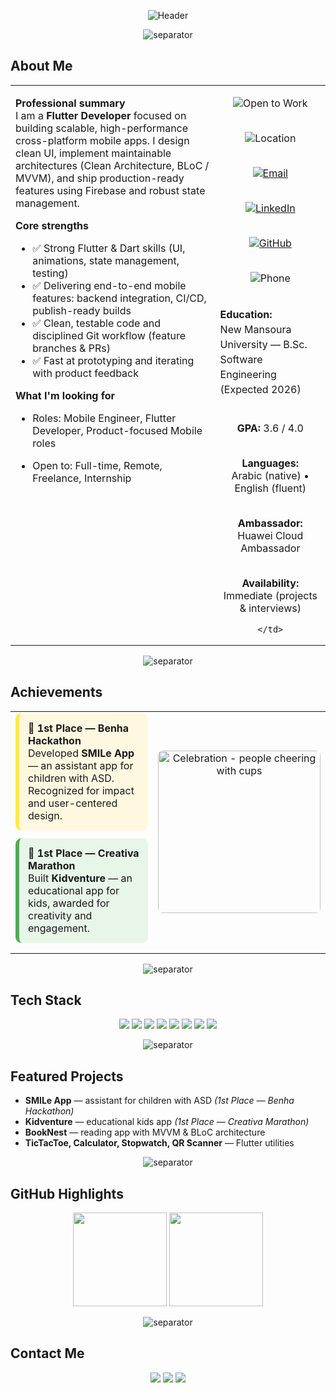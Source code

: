 <!-- ===========================
     Ahmed Elsaadany — README
=========================== -->

<!-- Animated Gradient Header -->
<p align="center">
  <img src="https://capsule-render.vercel.app/api?type=waving&color=0:ffcc00,100:0066ff&height=120&section=header&text=AHMED%20ELSAADANY%20%7C%20Flutter%20Developer&fontColor=ffffff&fontSize=35&animation=twinkling&fontAlignY=35" alt="Header"/>
</p>

<!-- Thick separator -->
<p align="center">
  <img src="https://capsule-render.vercel.app/api?type=rect&color=0:ffcc00,100:0066ff&height=12" alt="separator" />
</p>

## ‎﻿About Me

<table>
  <tr>
    <!-- LEFT: professional summary -->
    <td width="65%" valign="top">

**Professional summary**  
I am a **Flutter Developer** focused on building scalable, high-performance cross-platform mobile apps. I design clean UI, implement maintainable architectures (Clean Architecture, BLoC / MVVM), and ship production-ready features using Firebase and robust state management.

**Core strengths**
- ✅ Strong Flutter & Dart skills (UI, animations, state management, testing)  
- ✅ Delivering end-to-end mobile features: backend integration, CI/CD, publish-ready builds  
- ✅ Clean, testable code and disciplined Git workflow (feature branches & PRs)  
- ✅ Fast at prototyping and iterating with product feedback

**What I'm looking for**
- Roles: Mobile Engineer, Flutter Developer, Product-focused Mobile roles  
- Open to: Full-time, Remote, Freelance, Internship

    </td>

    <!-- RIGHT: expanded quick info & badges (no animated images) -->
    <td width="35%" valign="top" align="center">

<!-- Open / Quick badges -->
<p>
  <img src="https://img.shields.io/badge/Open%20to%20Work-Yes-2ea44f?style=for-the-badge&logo=briefcase" alt="Open to Work"/><br><br>

  <img src="https://img.shields.io/badge/Location-Egypt-ffcc00?style=for-the-badge&logo=map&logoColor=white" alt="Location"/><br><br>

  <a href="mailto:ahmedelsaadany16112003@gmail.com"><img src="https://img.shields.io/badge/Email-ahmedelsaadany16112003%40gmail.com-D14836?style=for-the-badge&logo=gmail" alt="Email"/></a><br><br>

  <a href="https://www.linkedin.com/in/ahmed-elsa3dany/"><img src="https://img.shields.io/badge/LinkedIn-Profile-0A66C2?style=for-the-badge&logo=linkedin" alt="LinkedIn"/></a><br><br>

  <a href="https://github.com/AhmedElsa3dany"><img src="https://img.shields.io/badge/GitHub-@AhmedElsa3dany-181717?style=for-the-badge&logo=github" alt="GitHub"/></a><br><br>

  <img src="https://img.shields.io/badge/Phone-%2B20%20101%20692%202983-007ACC?style=for-the-badge&logo=phone" alt="Phone"/><br><br>
</p>

<!-- Compact personal info -->
<p align="left" style="line-height:1.5;">
<strong>Education:</strong><br>
New Mansoura University — B.Sc. Software Engineering (Expected 2026)<br><br>

<strong>GPA:</strong> 3.6 / 4.0<br><br>

<strong>Languages:</strong><br>
Arabic (native) • English (fluent)<br><br>

<strong>Ambassador:</strong><br>
Huawei Cloud Ambassador<br><br>

<strong>Availability:</strong><br>
Immediate (projects & interviews)
</p>

    </td>
  </tr>
</table>

<!-- Thick separator -->
<p align="center">
  <img src="https://capsule-render.vercel.app/api?type=rect&color=0:ffcc00,100:0066ff&height=12" alt="separator" />
</p>

## ‎﻿Achievements

<table>
<tr>
<td width="60%" valign="top">

<div style="background:#FFF8E1; padding:14px; border-radius:10px; margin-bottom:12px; border-left:6px solid #FFEB3B;">
  <strong style="font-size:16px">🥇 1st Place — Benha Hackathon</strong><br>
  Developed <strong>SMILe App</strong> — an assistant app for children with ASD. Recognized for impact and user-centered design.
</div>

<div style="background:#E8F5E9; padding:14px; border-radius:10px; margin-bottom:12px; border-left:6px solid #4CAF50;">
  <strong style="font-size:16px">🥇 1st Place — Creativa Marathon</strong><br>
  Built <strong>Kidventure</strong> — an educational app for kids, awarded for creativity and engagement.
</div>

</td>

<td width="40%" align="center" valign="middle">

<!-- Celebration GIF (people cheering, cups) -->
<img src="https://media.giphy.com/media/3oEjI6SIIHBdRxXI40/giphy.gif" width="260" alt="Celebration - people cheering with cups" style="border-radius:8px;"/>

</td>
</tr>
</table>

<!-- Thick separator -->
<p align="center">
  <img src="https://capsule-render.vercel.app/api?type=rect&color=0:ffcc00,100:0066ff&height=12" alt="separator" />
</p>

## ‎﻿Tech Stack
<p align="center">
  <img src="https://img.shields.io/badge/Dart-0175C2?style=for-the-badge&logo=dart&logoColor=white" />
  <img src="https://img.shields.io/badge/Flutter-02569B?style=for-the-badge&logo=flutter&logoColor=white" />
  <img src="https://img.shields.io/badge/Firebase-FFCA28?style=for-the-badge&logo=firebase&logoColor=black" />
  <img src="https://img.shields.io/badge/BLoC-02569B?style=for-the-badge&logo=flutter&logoColor=white" />
  <img src="https://img.shields.io/badge/MVVM-6C63FF?style=for-the-badge" />
  <img src="https://img.shields.io/badge/Clean%20Architecture-FF5733?style=for-the-badge" />
  <img src="https://img.shields.io/badge/REST%20API-005571?style=for-the-badge&logo=postman&logoColor=white" />
  <img src="https://img.shields.io/badge/Git-F05032?style=for-the-badge&logo=git&logoColor=white" />
</p>

<!-- Thick separator -->
<p align="center">
  <img src="https://capsule-render.vercel.app/api?type=rect&color=0:ffcc00,100:0066ff&height=12" alt="separator" />
</p>

## ‎﻿Featured Projects
- **SMILe App** — assistant for children with ASD *(1st Place — Benha Hackathon)*  
- **Kidventure** — educational kids app *(1st Place — Creativa Marathon)*  
- **BookNest** — reading app with MVVM & BLoC architecture  
- **TicTacToe, Calculator, Stopwatch, QR Scanner** — Flutter utilities  

<!-- Thick separator -->
<p align="center">
  <img src="https://capsule-render.vercel.app/api?type=rect&color=0:ffcc00,100:0066ff&height=12" alt="separator" />
</p>

## ‎﻿GitHub Highlights
<p align="center">
  <img src="https://github-readme-stats.vercel.app/api?username=AhmedElsa3dany&show_icons=true&theme=tokyonight&hide_border=true" height="150" />
  <img src="https://github-readme-stats.vercel.app/api/top-langs/?username=AhmedElsa3dany&layout=compact&theme=tokyonight&hide_border=true" height="150" />
</p>

<!-- Thick separator -->
<p align="center">
  <img src="https://capsule-render.vercel.app/api?type=rect&color=0:ffcc00,100:0066ff&height=12" alt="separator" />
</p>

## ‎﻿Contact Me
<p align="center">
  <a href="mailto:ahmedelsaadany16112003@gmail.com"><img src="https://img.shields.io/badge/Email-D14836?style=for-the-badge&logo=gmail&logoColor=white" /></a>
  <a href="https://www.linkedin.com/in/ahmed-elsa3dany/"><img src="https://img.shields.io/badge/LinkedIn-0A66C2?style=for-the-badge&logo=linkedin&logoColor=white" /></a>
  <a href="https://github.com/AhmedElsa3dany"><img src="https://img.shields.io/badge/GitHub-181717?style=for-the-badge&logo=github&logoColor=white" /></a>
</p>
